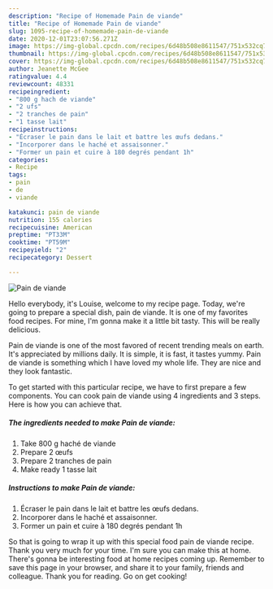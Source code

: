 ```yaml
---
description: "Recipe of Homemade Pain de viande"
title: "Recipe of Homemade Pain de viande"
slug: 1095-recipe-of-homemade-pain-de-viande
date: 2020-12-01T23:07:56.271Z
image: https://img-global.cpcdn.com/recipes/6d48b508e8611547/751x532cq70/pain-de-viande-photo-principale-de-la-recette.jpg
thumbnail: https://img-global.cpcdn.com/recipes/6d48b508e8611547/751x532cq70/pain-de-viande-photo-principale-de-la-recette.jpg
cover: https://img-global.cpcdn.com/recipes/6d48b508e8611547/751x532cq70/pain-de-viande-photo-principale-de-la-recette.jpg
author: Jeanette McGee
ratingvalue: 4.4
reviewcount: 48331
recipeingredient:
- "800 g hach de viande"
- "2 ufs"
- "2 tranches de pain"
- "1 tasse lait"
recipeinstructions:
- "Écraser le pain dans le lait et battre les œufs dedans."
- "Incorporer dans le haché et assaisonner."
- "Former un pain et cuire à 180 degrés pendant 1h"
categories:
- Recipe
tags:
- pain
- de
- viande

katakunci: pain de viande 
nutrition: 155 calories
recipecuisine: American
preptime: "PT33M"
cooktime: "PT59M"
recipeyield: "2"
recipecategory: Dessert

---
```



![Pain de viande](https://img-global.cpcdn.com/recipes/6d48b508e8611547/751x532cq70/pain-de-viande-photo-principale-de-la-recette.jpg)

Hello everybody, it's Louise, welcome to my recipe page. Today, we're going to prepare a special dish, pain de viande. It is one of my favorites food recipes. For mine, I'm gonna make it a little bit tasty. This will be really delicious.



Pain de viande is one of the most favored of recent trending meals on earth. It's appreciated by millions daily. It is simple, it is fast, it tastes yummy. Pain de viande is something which I have loved my whole life. They are nice and they look fantastic.


To get started with this particular recipe, we have to first prepare a few components. You can cook pain de viande using 4 ingredients and 3 steps. Here is how you can achieve that.

<!--inarticleads1-->

##### The ingredients needed to make Pain de viande:

1. Take 800 g haché de viande
1. Prepare 2 œufs
1. Prepare 2 tranches de pain
1. Make ready 1 tasse lait




<!--inarticleads2-->

##### Instructions to make Pain de viande:

1. Écraser le pain dans le lait et battre les œufs dedans.
1. Incorporer dans le haché et assaisonner.
1. Former un pain et cuire à 180 degrés pendant 1h




So that is going to wrap it up with this special food pain de viande recipe. Thank you very much for your time. I'm sure you can make this at home. There's gonna be interesting food at home recipes coming up. Remember to save this page in your browser, and share it to your family, friends and colleague. Thank you for reading. Go on get cooking!
